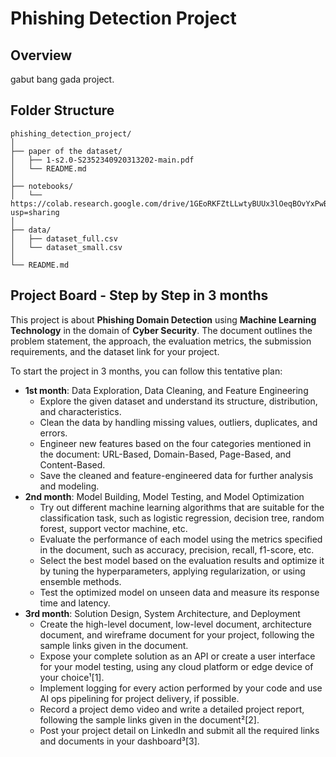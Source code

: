 # Phishing Detection Project

## Overview
gabut bang gada project.

## Folder Structure
```
phishing_detection_project/
│
├── paper of the dataset/
│   ├── 1-s2.0-S2352340920313202-main.pdf
│   └── README.md
│
├── notebooks/
│   └── https://colab.research.google.com/drive/1GEoRKFZtLLwtyBUUx3lOeqBOvYxPwBt2?usp=sharing
│
├── data/
│   ├── dataset_full.csv
│   └── dataset_small.csv
│
└── README.md
```

## Project Board - Step by Step in 3 months

This project is about **Phishing Domain Detection** using **Machine Learning Technology** in the domain of **Cyber Security**. The document outlines the problem statement, the approach, the evaluation metrics, the submission requirements, and the dataset link for your project.

To start the project in 3 months, you can follow this tentative plan:

- **1st month**: Data Exploration, Data Cleaning, and Feature Engineering
    - Explore the given dataset and understand its structure, distribution, and characteristics.
    - Clean the data by handling missing values, outliers, duplicates, and errors.
    - Engineer new features based on the four categories mentioned in the document: URL-Based, Domain-Based, Page-Based, and Content-Based.
    - Save the cleaned and feature-engineered data for further analysis and modeling.
- **2nd month**: Model Building, Model Testing, and Model Optimization
    - Try out different machine learning algorithms that are suitable for the classification task, such as logistic regression, decision tree, random forest, support vector machine, etc.
    - Evaluate the performance of each model using the metrics specified in the document, such as accuracy, precision, recall, f1-score, etc.
    - Select the best model based on the evaluation results and optimize it by tuning the hyperparameters, applying regularization, or using ensemble methods.
    - Test the optimized model on unseen data and measure its response time and latency.
- **3rd month**: Solution Design, System Architecture, and Deployment
    - Create the high-level document, low-level document, architecture document, and wireframe document for your project, following the sample links given in the document.
    - Expose your complete solution as an API or create a user interface for your model testing, using any cloud platform or edge device of your choice¹[1].
    - Implement logging for every action performed by your code and use AI ops pipelining for project delivery, if possible.
    - Record a project demo video and write a detailed project report, following the sample links given in the document²[2].
    - Post your project detail on LinkedIn and submit all the required links and documents in your dashboard³[3].